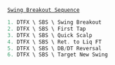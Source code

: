 [`Swing Breakout Sequence`](https://x.com/StoicTA/status/1799087025033023840)
```c#
1. DTFX \ SBS \ Swing Breakout
2. DTFX \ SBS \ First Tap
3. DTFX \ SBS \ Quick Scalp
4. DTFX \ SBS \ Ret. to Liq FT
5. DTFX \ SBS \ DB/DT Reversal
6. DTFX \ SBS \ Target New Swing
```



